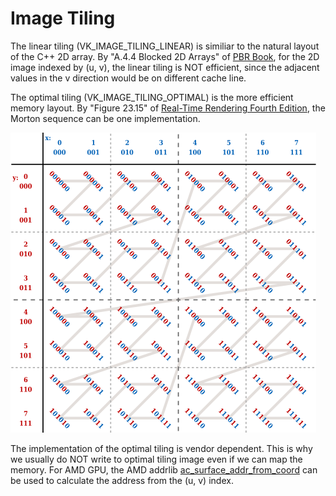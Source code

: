 # Image Tiling  

The linear tiling (VK_IMAGE_TILING_LINEAR) is similiar to the natural layout of the C++ 2D array. By "A.4.4 Blocked 2D Arrays" of [PBR Book](https://pbr-book.org/3ed-2018/Utilities/Memory_Management#Blocked2DArrays), for the 2D image indexed by (u, v), the linear tiling is NOT efficient, since the adjacent values in the v direction would be on different cache line.  

The optimal tiling (VK_IMAGE_TILING_OPTIMAL) is the more efficient memory layout. By "Figure 23.15" of [Real-Time Rendering Fourth Edition](https://www.realtimerendering.com/), the Morton sequence can be one implementation.  

![Morton sequence](Image-Tiling-1.png)  

The implementation of the optimal tiling is vendor dependent. This is why we usually do NOT write to optimal tiling image even if we can map the memory. For AMD GPU, the AMD addrlib [ac_surface_addr_from_coord](https://gitlab.freedesktop.org/mesa/mesa/-/blob/22.3/src/amd/vulkan/radv_meta_bufimage.c#L1372) can be used to calculate the address from the (u, v) index.  
